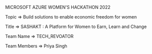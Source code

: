 
MICROSOFT AZURE WOMEN'S HACKATHON 2022



Topic => Build solutions to enable economic freedom for women

Title => SASHAKT : A Platform for Women to Earn, Learn and Change

Team Name => TECH_REVOATOR

Team Members => Priya Singh
